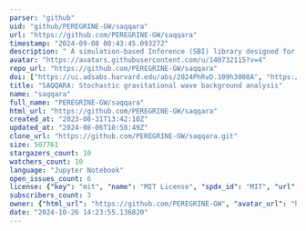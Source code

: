 ```yaml
---
parser: "github"
uid: "github/PEREGRINE-GW/saqqara"
url: "https://github.com/PEREGRINE-GW/saqqara"
timestamp: "2024-09-08 00:43:45.093272"
description: " A simulation-based Inference (SBI) library designed for stochastic gravitational wave background data analysis"
avatar: "https://avatars.githubusercontent.com/u/140732115?v=4"
repo_url: "https://github.com/PEREGRINE-GW/saqqara"
doi: ["https://ui.adsabs.harvard.edu/abs/2024PhRvD.109h3008A", "https://ui.adsabs.harvard.edu/abs/2024ascl.soft08015A/abstract"]
title: "SAQQARA: Stochastic gravitational wave background analysis"
name: "saqqara"
full_name: "PEREGRINE-GW/saqqara"
html_url: "https://github.com/PEREGRINE-GW/saqqara"
created_at: "2023-08-31T13:42:10Z"
updated_at: "2024-08-06T10:58:49Z"
clone_url: "https://github.com/PEREGRINE-GW/saqqara.git"
size: 507761
stargazers_count: 10
watchers_count: 10
language: "Jupyter Notebook"
open_issues_count: 6
license: {"key": "mit", "name": "MIT License", "spdx_id": "MIT", "url": "https://api.github.com/licenses/mit", "node_id": "MDc6TGljZW5zZTEz"}
subscribers_count: 3
owner: {"html_url": "https://github.com/PEREGRINE-GW", "avatar_url": "https://avatars.githubusercontent.com/u/140732115?v=4", "login": "PEREGRINE-GW", "type": "Organization"}
date: "2024-10-26 14:23:55.136820"
---
```

